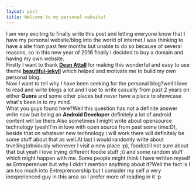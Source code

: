 ```yaml
---
layout: post
title: Welcome to my personal website!
---
```


I am very exciting to finally write this post and letting everyone know that I have my personal website/blog into the world of internet.I was thinking to have a site from past few months but unable to do so because of several reasons, so in this new year of 2016 finally I decided to buy a domain and having my own website.<br>
Firstly I want to thank **[Dean Attall](http://deanattali.com/)** for making this wonderful and easy to use theme **[beautiful-jekyll](https://github.com/daattali/beautiful-jekyll)** which helped and motivate me to build my own personal blog.<br>
Now I want to tell why I have been seeking for the personal blog?well I love to read and write blogs a lot and I use to write casually from past 2 years on either **Quora** and some other places but never have a place to showcase what's been in to my mind.<br>
What you guys found here?Well this question has not a definite answer write now but being an **Android Developer** definitely a lot of android content will be there.Also sometimes I might write about opensource technology (yeah!I'm in love with open source from past some time:D), beside that on whatever new technology i will work there will definitely be some stuff about that as well.At last i would randomly write about trvelling(obviously whenever I visit a new place :p), food(still not sure about that but yeah I love trying different foodie stuff ;)) and some random stuff which might happen with me.
Some people might think I have written myself as Entreperenuer but why I didn't mention anything about it?Well the fact is I am too much into Entreprenuership but I consider my self a very inexperienced guy in this area so I prefer more of reading in it :p

